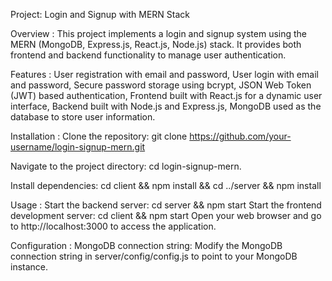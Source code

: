 Project: Login and Signup with MERN Stack

Overview :
This project implements a login and signup system using the MERN (MongoDB, Express.js, React.js, Node.js) stack.
It provides both frontend and backend functionality to manage user authentication.

Features :
User registration with email and password,
User login with email and password,
Secure password storage using bcrypt,
JSON Web Token (JWT) based authentication,
Frontend built with React.js for a dynamic user interface,
Backend built with Node.js and Express.js,
MongoDB used as the database to store user information.

Installation :
Clone the repository:
git clone https://github.com/your-username/login-signup-mern.git

Navigate to the project directory:
cd login-signup-mern.

Install dependencies:
cd client && npm install && cd ../server && npm install

Usage :
Start the backend server:
cd server && npm start
Start the frontend development server:
cd client && npm start
Open your web browser and go to http://localhost:3000 to access the application.

Configuration :
MongoDB connection string: Modify the MongoDB connection string in server/config/config.js to point to your MongoDB instance.
